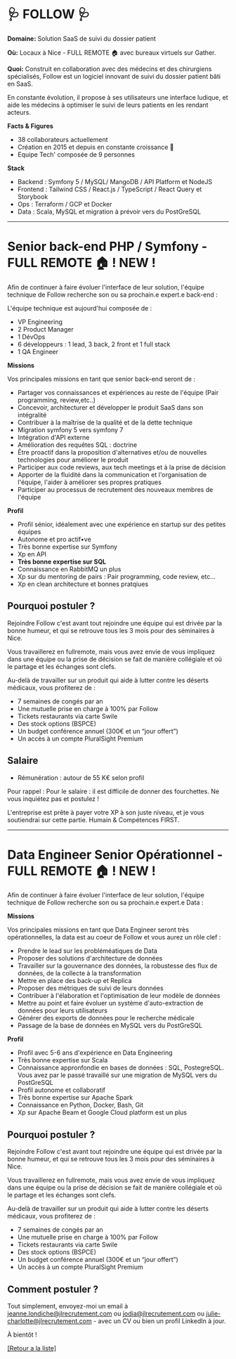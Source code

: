 # 🩺 FOLLOW 🩺 

**Domaine:** Solution SaaS de suivi du dossier patient 

**Où:** Locaux à Nice - FULL REMOTE 🏠 avec bureaux virtuels sur Gather.

**Quoi:** 
Construit en collaboration avec des médecins et des chirurgiens spécialisés, Follow est un logiciel innovant de suivi du dossier patient bâti en SaaS.

En constante évolution, il propose à ses utilisateurs une interface ludique, et aide les médecins à optimiser le suivi de leurs patients en les rendant acteurs.

**Facts & Figures**

* 38 collaborateurs actuellement 
* Création en 2015 et depuis en constante croissance 🚀
* Equipe Tech' composée de 9 personnes

**Stack**

* Backend : Symfony 5 / MySQL/ MangoDB / API Platform et NodeJS
* Frontend : Tailwind CSS / React.js / TypeScript / React Query et Storybook
* Ops : Terraform / GCP et Docker
* Data : Scala, MySQL et migration à prévoir vers du PostGreSQL

-----

# Senior back-end PHP / Symfony - FULL REMOTE 🏠 ! NEW !

Afin de continuer à faire évoluer l'interface de leur solution, l'équipe technique de Follow recherche son ou sa prochain.e expert.e back-end : 

L'équipe technique est aujourd'hui composée de : 
* VP Engineering 
* 2 Product Manager 
* 1 DévOps 
* 6 développeurs : 1 lead, 3 back, 2 front et 1 full stack
* 1 QA Engineer 

**Missions**

Vos principales missions en tant que senior back-end seront de : 

* Partager vos connaissances et expériences au reste de l'équipe (Pair programming, review,etc..) 
* Concevoir, architecturer et développer le produit SaaS dans son intégralité 
* Contribuer à la maîtrise de la qualité et de la dette technique
* Migration symfony 5 vers symfony 7
* Intégration d'API externe 
* Amélioration des requêtes SQL : doctrine 
* Être proactif dans la proposition d'alternatives et/ou de nouvelles technologies pour améliorer le produit 
* Participer aux code reviews, aux tech meetings et à la prise de décision 
* Apporter de la fluidité dans la communication et l'organisation de l'équipe, l'aider à améliorer ses propres pratiques 
* Participer au processus de recrutement des nouveaux membres de l'équipe

**Profil**

* Profil sénior, idéalement avec une expérience en startup sur des petites équipes 
* Autonome et pro actif•ve
* Très bonne expertise sur Symfony
* Xp en API 
* **Très bonne expertise sur SQL**
* Connaissance en RabbitMQ un plus
* Xp sur du mentoring de pairs : Pair programming, code review, etc... 
* Xp en clean architecture et bonnes pratqiues


## Pourquoi postuler ?

Rejoindre Follow c'est avant tout rejoindre une équipe qui est drivée par la bonne humeur, et qui se retrouve tous les 3 mois pour des séminaires à Nice. 

Vous travaillerez en fullremote, mais vous avez envie de vous impliquez dans une équipe ou la prise de décision se fait de manière collégiale et où le partage et les échanges sont clefs.

Au-delà de travailler sur un produit qui aide à lutter contre les déserts médicaux, vous profiterez de :

* 7 semaines de congés par an
* Une mutuelle prise en charge à 100% par Follow
* Tickets restaurants via carte Swile
* Des stock options (BSPCE)
* Un budget conférence annuel (300€ et un “jour offert”)
* Un accès à un compte PluralSight Premium


## Salaire 

* Rémunération : autour de 55 K€ selon profil

Pour rappel : Pour le salaire : il est difficile de donner des fourchettes. Ne vous inquiétez pas et postulez !

L'entreprise est prête à payer votre XP à son juste niveau, et je vous soutiendrai sur cette partie. Humain & Compétences FIRST.

-----

# Data Engineer Senior Opérationnel - FULL REMOTE 🏠 ! NEW !

Afin de continuer à faire évoluer l'interface de leur solution, l'équipe technique de Follow recherche son ou sa prochain.e expert.e Data : 

**Missions**

Vos principales missions en tant que Data Engineer seront très opérationnelles, la data est au coeur de Follow et vous aurez un rôle clef : 

* Prendre le lead sur les probléméatiques de Data
* Proposer des solutions d'architecture de données
* Travailler sur la gouvernance des données, la robustesse des flux de données, de la collecte à la transformation
* Mettre en place des back-up et Replica
* Proposer des métriques de suivi de leurs données
* Contribuer à l'élaboration et l'optimisation de leur modèle de données
* Mettre au point et faire évoluer un système d'auto-extraction de données pour leurs utilisateurs
* Générer des exports de données pour le recherche médicale 
* Passage de la base de données en MySQL vers du PostGreSQL 

**Profil**

* Profil avec 5-6 ans d'expérience en Data Engineering
* Très bonne expertise sur Scala
* Connaissance appronfondie en bases de données : SQL, PostegreSQL. Vous avez par le passé travaillé sur une migration de MySQL vers du PostGreSQL
* Profil autonome et collaboratif 
* Très bonne expertise sur Apache Spark
* Connaissance en Python, Docker, Bash, Git
* Xp sur Apache Beam et Google Cloud platform est un plus 

## Pourquoi postuler ?

Rejoindre Follow c'est avant tout rejoindre une équipe qui est drivée par la bonne humeur, et qui se retrouve tous les 3 mois pour des séminaires à Nice. 

Vous travaillerez en fullremote, mais vous avez envie de vous impliquez dans une équipe ou la prise de décision se fait de manière collégiale et où le partage et les échanges sont clefs.

Au-delà de travailler sur un produit qui aide à lutter contre les déserts médicaux, vous profiterez de :

* 7 semaines de congés par an
* Une mutuelle prise en charge à 100% par Follow
* Tickets restaurants via carte Swile
* Des stock options (BSPCE)
* Un budget conférence annuel (300€ et un “jour offert”)
* Un accès à un compte PluralSight Premium

## Comment postuler ? 

Tout simplement, envoyez-moi un email à jeanne.londiche@jlrecrutement.com  ou jodia@jlrecrutement.com ou julie-charlotte@jlrecrutement.com - avec un CV ou bien un profil LinkedIn à jour. 

À bientôt !

<a href="https://github.com/jlondiche/job-board-php/blob/master/README.md">[Retour a la liste]</a>